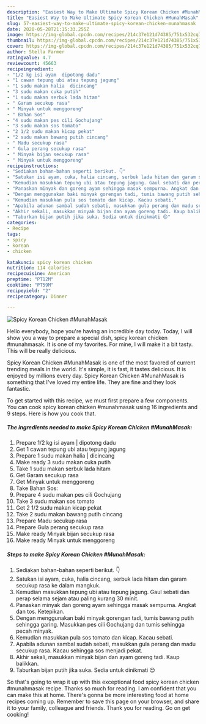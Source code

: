 ```yaml
---
description: "Easiest Way to Make Ultimate Spicy Korean Chicken #MunahMasak"
title: "Easiest Way to Make Ultimate Spicy Korean Chicken #MunahMasak"
slug: 57-easiest-way-to-make-ultimate-spicy-korean-chicken-munahmasak
date: 2020-05-28T21:15:33.255Z
image: https://img-global.cpcdn.com/recipes/214c37e121d74385/751x532cq70/spicy-korean-chicken-munahmasak-resipi-foto-utama.jpg
thumbnail: https://img-global.cpcdn.com/recipes/214c37e121d74385/751x532cq70/spicy-korean-chicken-munahmasak-resipi-foto-utama.jpg
cover: https://img-global.cpcdn.com/recipes/214c37e121d74385/751x532cq70/spicy-korean-chicken-munahmasak-resipi-foto-utama.jpg
author: Stella Farmer
ratingvalue: 4.7
reviewcount: 45663
recipeingredient:
- "1/2 kg isi ayam  dipotong dadu"
- "1 cawan tepung ubi atau tepung jagung"
- "1 sudu makan halia  dicincang"
- "3 sudu makan cuka putih"
- "1 sudu makan serbuk lada hitam"
- " Garam secukup rasa"
- " Minyak untuk menggoreng"
- " Bahan Sos"
- "4 sudu makan pes cili Gochujang"
- "3 sudu makan sos tomato"
- "2 1/2 sudu makan kicap pekat"
- "2 sudu makan bawang putih cincang"
- " Madu secukup rasa"
- " Gula perang secukup rasa"
- " Minyak bijan secukup rasa"
- " Minyak untuk menggoreng"
recipeinstructions:
- "Sediakan bahan-bahan seperti berikut. 👇"
- "Satukan isi ayam, cuka, halia cincang, serbuk lada hitam dan garam secukup rasa ke dalam mangkuk."
- "Kemudian masukkan tepung ubi atau tepung jagung. Gaul sebati dan perap selama sejam atau paling kurang 30 minit."
- "Panaskan minyak dan goreng ayam sehingga masak sempurna. Angkat dan tos. Ketepikan."
- "Dengan menggunakan baki minyak gorengan tadi, tumis bawang putih sehingga garing. Masukkan pes cili Gochujang dan tumis sehingga pecah minyak."
- "Kemudian masukkan pula sos tomato dan kicap. Kacau sebati."
- "Apabila adunan sambal sudah sebati, masukkan gula perang dan madu secukup rasa. Kacau sehingga sos menjadi pekat."
- "Akhir sekali, masukkan minyak bijan dan ayam goreng tadi. Kaup balikkan."
- "Taburkan bijan putih jika suka. Sedia untuk dinikmati 😍"
categories:
- Recipe
tags:
- spicy
- korean
- chicken

katakunci: spicy korean chicken 
nutrition: 114 calories
recipecuisine: American
preptime: "PT12M"
cooktime: "PT59M"
recipeyield: "2"
recipecategory: Dinner

---
```



![Spicy Korean Chicken #MunahMasak](https://img-global.cpcdn.com/recipes/214c37e121d74385/751x532cq70/spicy-korean-chicken-munahmasak-resipi-foto-utama.jpg)

Hello everybody, hope you're having an incredible day today. Today, I will show you a way to prepare a special dish, spicy korean chicken #munahmasak. It is one of my favorites. For mine, I will make it a bit tasty. This will be really delicious.

Spicy Korean Chicken #MunahMasak is one of the most favored of current trending meals in the world. It's simple, it is fast, it tastes delicious. It is enjoyed by millions every day. Spicy Korean Chicken #MunahMasak is something that I've loved my entire life. They are fine and they look fantastic.




To get started with this recipe, we must first prepare a few components. You can cook spicy korean chicken #munahmasak using 16 ingredients and 9 steps. Here is how you cook that.

<!--inarticleads1-->

##### The ingredients needed to make Spicy Korean Chicken #MunahMasak:

1. Prepare 1/2 kg isi ayam | dipotong dadu
1. Get 1 cawan tepung ubi atau tepung jagung
1. Prepare 1 sudu makan halia | dicincang
1. Make ready 3 sudu makan cuka putih
1. Take 1 sudu makan serbuk lada hitam
1. Get  Garam secukup rasa
1. Get  Minyak untuk menggoreng
1. Take  Bahan Sos:
1. Prepare 4 sudu makan pes cili Gochujang
1. Take 3 sudu makan sos tomato
1. Get 2 1/2 sudu makan kicap pekat
1. Take 2 sudu makan bawang putih cincang
1. Prepare  Madu secukup rasa
1. Prepare  Gula perang secukup rasa
1. Make ready  Minyak bijan secukup rasa
1. Make ready  Minyak untuk menggoreng




<!--inarticleads2-->

##### Steps to make Spicy Korean Chicken #MunahMasak:

1. Sediakan bahan-bahan seperti berikut. 👇
1. Satukan isi ayam, cuka, halia cincang, serbuk lada hitam dan garam secukup rasa ke dalam mangkuk.
1. Kemudian masukkan tepung ubi atau tepung jagung. Gaul sebati dan perap selama sejam atau paling kurang 30 minit.
1. Panaskan minyak dan goreng ayam sehingga masak sempurna. Angkat dan tos. Ketepikan.
1. Dengan menggunakan baki minyak gorengan tadi, tumis bawang putih sehingga garing. Masukkan pes cili Gochujang dan tumis sehingga pecah minyak.
1. Kemudian masukkan pula sos tomato dan kicap. Kacau sebati.
1. Apabila adunan sambal sudah sebati, masukkan gula perang dan madu secukup rasa. Kacau sehingga sos menjadi pekat.
1. Akhir sekali, masukkan minyak bijan dan ayam goreng tadi. Kaup balikkan.
1. Taburkan bijan putih jika suka. Sedia untuk dinikmati 😍




So that's going to wrap it up with this exceptional food spicy korean chicken #munahmasak recipe. Thanks so much for reading. I am confident that you can make this at home. There's gonna be more interesting food at home recipes coming up. Remember to save this page on your browser, and share it to your family, colleague and friends. Thank you for reading. Go on get cooking!
